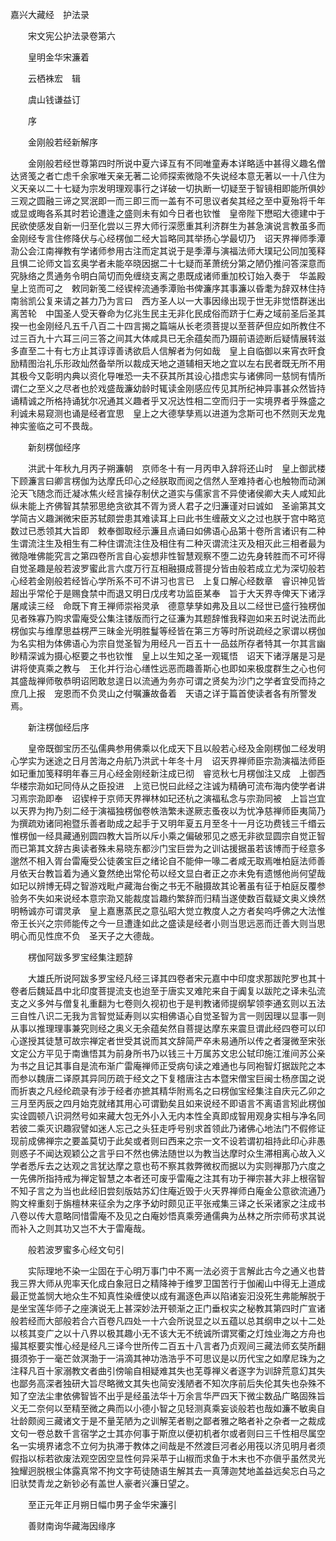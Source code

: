 <!-- { "loadSidebar": true } -->
嘉兴大藏经　护法录


　　宋文宪公护法录卷第六

　　皇明金华宋濂着

　　云栖袾宏　辑

　　虞山钱谦益订

　　序

　　金刚般若经新解序

　　金刚般若经世尊第四时所说中夏六译互有不同唯童寿本详略适中甚得义趣名僧达贤笺之者亡虑千余家唯天亲无著二论师探索微隐不失说经本意无著以一十八住为义天亲以二十七疑为宗发明理观事行之详破一切执断一切疑至于智镜相即能所俱妙三观之圆融三谛之冥泯即一而三即三而一盖有不可思议者矣其经之至中夏殆将千年或显或晦各系其时若论遭逢之盛则未有如今日者也钦惟　皇帝陛下懋昭大德建中于民欲使感发自新一归至化尝以三界大师行深愿重其利济群生为甚急演说言教虽多而金刚经专言住修降伏与心经楞伽二经大旨略同其举扬心学最切乃　诏天界禅师季潭泐公会江南禅教有学诸师参用古注而定其说于是季潭与演福法师大璞玘公同加笺释且惧二论师文旨玄奥学者未能卒晓因据二十七疑而革萧统分第之陋仍推问答深意而究脉络之贯通务令明白简切而免缠绕支离之患既成诸师重加校订始入奏于　华盖殿　皇上览而可之　敕同新笺二经锲梓流通季潭贻书俾濂序其事濂以昏耄为辞双林住持南翁凯公复来请之甚力乃为言曰　西方圣人以一大事因缘出现于世无非觉悟群迷出离苦轮　中国圣人受天眷命为亿兆生民主无非化民成俗而跻于仁寿之域前圣后圣其揆一也金刚经凡五千八百二十四言揭之篇端从长老须菩提以至菩萨但应如所教住不过三百九十六耳三问三答之间其大体咸具已无余蕴矣而乃蹑前语迹断后疑情展转滋多直至二十有七方止其谆谆善诱欲启人信解者为何如哉　皇上自临御以来宵衣旰食励精图治礼乐形政灿然备举所以裁成天地之道辅相天地之宜以左右民者既无所不用其极今又彰明内典以资化导唯恐一夫不获其所其设心措虑实与诸佛同一慈悯有情所谓仁之至义之尽者也於戏盛哉濂幼龄时辄读金刚感应传见其所纪神异事甚众然皆持诵精诚之所格持诵犹尔况通其义趣者乎又况达性相二空而归于一实境界者乎殊盛之利诚未易窥测也诵是经者宜思　皇上之大德孳孳焉以进道为念斯可也不然则天龙鬼神实鉴临之可不畏哉。

　　新刻楞伽经序

　　洪武十年秋九月丙子朔濂朝　京师冬十有一月丙申入辞将还山时　皇上御武楼下顾濂言曰卿言楞伽为达摩氏印心之经朕取而阅之信然人至难持者心也触物而动渊沦天飞随念而迁凝冰焦火经言操存制伏之道实与儒家言不异使诸侯卿大夫人咸知此纵未能上齐佛智其禁邪思绝贪欲其不胥为贤人君子之归濂谨对曰诚如　圣谕第其文学简古义趣渊微宋臣苏轼颇尝患其难读耳上曰此书生缠蔽文义之过也朕于宫中略览数过已悉领其大旨即　敕奉御取经示濂且点诵曰如佛语心品第十卷所言诸识有二种生谓流注生及相生有二种住谓流注住及相住有二种灭谓流注灭及相灭此三相者最为微隐唯佛能究言之第四卷所言自心妄想非性智慧观察不堕二边先身转胜而不可坏得自觉圣趣是般若波罗蜜此言六度万行互相融摄成菩提分皆由般若成立尤为深切般若心经若金刚般若经皆心学所系不可不讲习也言已　上复口解心经数章　睿识神见皆超出乎常伦于是赐食禁中而退又明日戊戌考功监臣某奉　旨于大天界寺俾天下诸浮屠咸读三经　命既下育王禅师崇裕灵承　德意孳孳如弗及且以二经世已盛行独楞伽见者殊寡乃购求雷庵受公集注镂版而行之征濂为其题辞惟我释迦如来五时说法而此楞伽实与维摩思益楞严三昧金光明胜鬘等经皆在第三方等时所说疏经之家谓以楞伽为名实相为体佛语心为宗自觉圣智为用经凡一百五十一品兹所存者特其一尔其言幽眇精深诚为摄心枢要之书也钦惟　皇上以生知之圣一观辄悟　诏天下诸浮屠是习是讲将使真乘之教与　王化并行治心缮性远恶而趣善斯心也即如来极度群生之心也何其盛哉禅师敬恭明诏罔敢怠遑日以流通为务亦可谓之贤矣为沙门之学者宜受而持之庶几上报　宠恩而不负灵山之付嘱濂故备着　天语之详于篇首使读者各有所警发焉。

　　新注楞伽经后序

　　皇帝既御宝历丕弘儒典参用佛乘以化成天下且以般若心经及金刚楞伽二经发明心学实为迷途之日月苦海之舟航乃洪武十年冬十月　诏天界禅师臣宗泐演福法师臣如玘重加笺释明年春三月心经金刚经新注成已彻　睿览秋七月楞伽注又成　上御西华楼宗泐如玘同侍从之臣投进　上览已悦曰此经之注诚为精确可流布海内使学者讲习焉宗泐即奉　诏锲梓于京师天界禅林如玘还杭之演福私念与宗泐同被　上旨岂宜以天界为拘乃刻二经于演福独楞伽卷帙浩繁未遂厥志蚤夜以为忧净慈禅师臣夷简乃为撰疏劝诸同袍暨乐善者助成之起手于又明年夏五月至冬十一月讫功费钱三千缗云惟楞伽一经具藏通别圆四教大旨所以斥小乘之偏破邪见之惑无非欲显圆宗自觉正智而已第其文辞古奥读者殊未易晓东都沙门宝巨尝为之训诂援据虽若该博而于经意多邈然不相入胥台雷庵受公徒袭宝巨之绪论自不能伸一喙二者咸无取焉唯柏庭法师善月依天台教旨着为通义夐然绝出常伦苟以经文显白者正之亦未免有遗憾他尚何望哉如玘以辨博无碍之智游戏毗卢藏海台衡之书无不融摄故其论著虽有征于柏庭反覆参验务不失如来说经本意宗泐又能裁度旨趣约繁辞而归精当遂使数百载疑文奥义焕然明畅诚亦可谓灵承　皇上嘉惠蒸民之意弘昭大觉立教度人之方者矣呜呼佛之大法惟　帝王长兴之宗师能传之今一旦遭逢如此之盛读是经者小则当思远恶而迁善大则当思明心而见性庶不负　圣天子之大德哉。

　　楞伽阿跋多罗宝经集注题辞

　　大雄氏所说阿跋多罗宝经凡经三译其四卷者宋元嘉中中印度求那跋陀罗也其十卷者后魏延昌中北印度菩提流支也迨至于唐实叉难陀来自于阗复以跋陀之译未弘流支之义多舛与僧复礼重翻为七卷则久视初也于是判教诸师提纲挈领李通玄则以五法三自性八识二无我为言智觉延寿则以实相佛语心自觉圣智为言一则因理以显事一则从事以推理理事兼究则经之奥义无余蕴矣然自菩提达摩东来震旦谓此经四卷可以印心遂授其徒慧可故宗禅定者世受其说而其文辞简严卒未易通所以传之者寖微至宋张文定公方平见于南谯悟其为前身所书乃以钱三十万属苏文忠公轼印施江淮间苏公亲为书之且记其事自是流布渐广雷庵禅师正受病句读之难通也与同袍智灯据跋陀之本而参以魏唐二译原其异同历疏于经文之下复稽唐注古本暨宋僧宝巨闽士杨彦国之说而折衷之凡经纶疏录有涉于经者亦摭其精华附焉名之曰楞伽宝经集注自庆元乙卯之三月至丙辰之四月始克就绪其用心可谓勤矣且如来说经不即语言不离语言矧此楞伽实诠圆顿八识洞然号如来藏大包无外小入无内本性全真即成智用观身实相与净名同若彼二乘灭识趣寂譬如迷人忘己之头狂走呼号别求首领此乃诸佛心地法门不假修证现前成佛禅宗之要盖莫切于此矣或者则曰西来之宗一文不设若谓初祖持此印心非愚则惑子不闻达观颖公之言乎曰不然也佛法随世以为教当达摩时众生滞相离心故入义学者悉斥去之达观之言犹达摩之意也苟不察其救弊微权而据以为实则禅那乃六度之一先佛所指持戒为禅定智慧之本者还可废乎雷庵之注其有功于禅宗甚大非上根宿智不知子言之为当也此经旧尝刻版姑苏幻住庵近毁于火天界禅师白庵金公意欲流通乃购文梓重刻于旃檀林来征余为之序予幼时颇见正平张戒集三译之长采诸家之注成书八卷以传大意略同惜雷庵不及见之白庵妙悟真乘旁通儒典为丛林之所宗师苟求其说而补入之则其功又岂不大于雷庵哉。

　　般若波罗蜜多心经文句引

　　实际理地不染一尘固在于心明万事门中不离一法必资于言解此古今之通义也昔我三界大师从兜率天化成白象冠日之精降神于维罗卫国苦行于伽阇山中得无上道成最正觉盖悯大地众生不知真性染缠使以成有漏逐色声以陷诸妄汩没死生弗能解脱于是坐宝莲华师子之座演说无上甚深妙法开顿渐之正门垂权实之秘教其第四时广宣诸般若经而大部般若合六百卷凡四处一十六会所说显之以五蕴以总其纲申之以十二处以核其变广之以十八界以极其趣小无不该大无不统诚所谓冥衢之灯烛业海之方舟也撮其枢要实惟心经是经凡三译今世所传二百五十八言者乃贞观间三藏法师玄奘所翻摄须弥于一毫芒敛溟渤于一涓滴其神功浩浩乎不可思议是以历代宝之如摩尼珠为之注释凡百十家溺教文者曲引傍喻自相疑难其失也芜尊禅义者逐字为训辞荒意幻其失也鄙务高深者独研大旨尽略微文其失也简安浅陋者不知次序前后失伦其失也杂殊不知了空法尘聿依佛智皆不出乎是经虽法华十万余言华严四天下微尘数品广略固殊旨义无二奈何以至精至微之典而以小德小智之见轻测真乘妄谈般若也哉如濂不敏奥自壮龄颇阅三藏诸文于是不量芜陋为之训解芜者剔之鄙者雅之略者补之杂者一之裁成文句一卷总数千言宿学之士其亦何事于斯庶以便初机者尔或者则曰三千性相尽属空名一实境界诸念不立何为执滞于教体之间哉是不然渡巨河者必用筏以济见明月者须假指以标若欲废法观空因空显性何异采苹于山椒而求鱼于木末也不亦傎乎虽然灵光独耀迥脱根尘体露真常不拘文字苟徒随语生解其去一真薄迦梵地盖益远矣忘白马之旧驮焚青龙之新钞必有盖世人豪者兴濂日望之。

　　至正元年正月朔日幅巾男子金华宋濂引

　　善财南询华藏海因缘序


